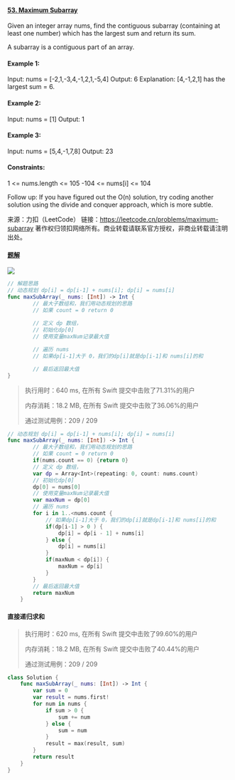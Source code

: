 #### [53. Maximum Subarray](https://leetcode.cn/problems/maximum-subarray/)



Given an integer array nums, find the contiguous subarray (containing at least one number) which has the largest sum and return its sum.

A subarray is a contiguous part of an array.

#### Example 1:

Input: nums = [-2,1,-3,4,-1,2,1,-5,4]
Output: 6
Explanation: [4,-1,2,1] has the largest sum = 6.

#### Example 2:

Input: nums = [1]
Output: 1

#### Example 3:

Input: nums = [5,4,-1,7,8]
Output: 23

#### Constraints:

1 <= nums.length <= 105
-104 <= nums[i] <= 104

 

Follow up: If you have figured out the O(n) solution, try coding another solution using the divide and conquer approach, which is more subtle.



来源：力扣（LeetCode）
链接：https://leetcode.cn/problems/maximum-subarray
著作权归领扣网络所有。商业转载请联系官方授权，非商业转载请注明出处。



#### [题解](https://leetcode.cn/problems/maximum-subarray/solution/dong-tai-gui-hua-fen-zhi-fa-python-dai-ma-java-dai/)

![](https://pic.imgdb.cn/item/628806cf0947543129a9587e.jpg)

```swift
// 解题思路
// 动态规划 dp[i] = dp[i-1] + nums[i]; dp[i] = nums[i]
func maxSubArray(_ nums: [Int]) -> Int {
        // 最大子数组和，我们用动态规划的思路
        // 如果 count = 0 return 0
  
        // 定义 dp 数组，
        // 初始化dp[0]
        // 使用变量maxNum记录最大值

        // 遍历 nums
        // 如果dp[i-1]大于 0，我们的dp[i]就是dp[i-1]和 nums[i]的和

        // 最后返回最大值
}
```

> 执行用时：640 ms, 在所有 Swift 提交中击败了71.31%的用户
>
> 内存消耗：18.2 MB, 在所有 Swift 提交中击败了36.06%的用户
>
> 通过测试用例：209 / 209

```swift
// 动态规划 dp[i] = dp[i-1] + nums[i]; dp[i] = nums[i]
func maxSubArray(_ nums: [Int]) -> Int {
        // 最大子数组和，我们用动态规划的思路
        // 如果 count = 0 return 0
        if(nums.count == 0) {return 0}
        // 定义 dp 数组，
        var dp = Array<Int>(repeating: 0, count: nums.count)
        // 初始化dp[0]
        dp[0] = nums[0]
        // 使用变量maxNum记录最大值
        var maxNum = dp[0]
        // 遍历 nums
        for i in 1..<nums.count {
            // 如果dp[i-1]大于 0，我们的dp[i]就是dp[i-1]和 nums[i]的和
            if(dp[i-1] > 0 ) {
                dp[i] = dp[i - 1] + nums[i]
            } else {
                dp[i] = nums[i]
            }
            if(maxNum < dp[i]) {
                maxNum = dp[i]
            }
        }
        // 最后返回最大值
        return maxNum
    }
```



#### 直接递归求和

> 执行用时：620 ms, 在所有 Swift 提交中击败了99.60%的用户
>
> 内存消耗：18.2 MB, 在所有 Swift 提交中击败了40.44%的用户
>
> 通过测试用例：209 / 209

```swift
class Solution {
    func maxSubArray(_ nums: [Int]) -> Int {
        var sum = 0
        var result = nums.first!
        for num in nums {
            if sum > 0 {
                sum += num
            } else {
                sum = num
            }
            result = max(result, sum)
        }
        return result
    }
}
```




